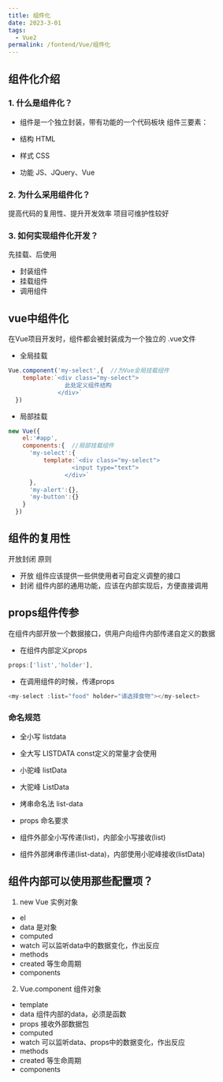 ```yaml
---
title: 组件化  
date: 2023-3-01
tags:
  - Vue2
permalink: /fontend/Vue/组件化
---
```


## 组件化介绍

### 1. 什么是组件化？

- 组件是一个独立封装，带有功能的一个代码板块
组件三要素：
 
- 结构  HTML
- 样式  CSS
- 功能  JS、JQuery、Vue

### 2. 为什么采用组件化？

提高代码的复用性、提升开发效率
项目可维护性较好

### 3. 如何实现组件化开发？

先挂载、后使用

- 封装组件
- 挂载组件
- 调用组件

## vue中组件化

在Vue项目开发时，组件都会被封装成为一个独立的 .vue文件

- 全局挂载
```js
Vue.component('my-select',{  //为Vue全局挂载组件
    template:`<div class="my-select">
                此处定义组件结构
              </div>`
  })
```
- 局部挂载
```js
new Vue({
    el:'#app',
    components:{  //局部挂载组件
      'my-select':{
          template:`<div class="my-select">
                  <input type="text">
                </div>`
      },
      'my-alert':{},
      'my-button':{}
    }
  })
```
## 组件的复用性

开放封闭 原则
 
- 开放   组件应该提供一些供使用者可自定义调整的接口
- 封闭   组件内部的通用功能，应该在内部实现后，方便直接调用

## props组件传参

在组件内部开放一个数据接口，供用户向组件内部传递自定义的数据

- 在组件内部定义props
```js
props:['list','holder'],
```
- 在调用组件的时候，传递props
```js
<my-select :list="food" holder="请选择食物"></my-select>
```
### 命名规范

- 全小写  listdata
- 全大写  LISTDATA   const定义的常量才会使用
- 小驼峰  listData
- 大驼峰  ListData
- 烤串命名法  list-data

- props 命名要求

- 组件外部全小写传递(list)，内部全小写接收(list)
- 组件外部烤串传递(list-data)，内部使用小驼峰接收(listData)

## 组件内部可以使用那些配置项？

1.  new Vue 实例对象 
- el 
- data  是对象 
- computed 
- watch     可以监听data中的数据变化，作出反应 
- methods 
- created   等生命周期 
- components 
2.  Vue.component  组件对象 
- template 
- data      组件内部的data，必须是函数 
- props     接收外部数据包 
- computed 
- watch   可以监听data、props中的数据变化，作出反应 
- methods 
- created  等生命周期 
- components 